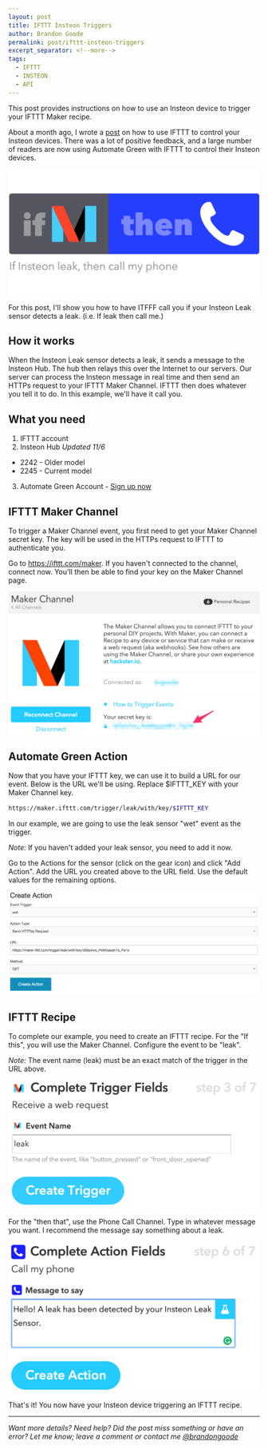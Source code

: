 ```yaml
---
layout: post
title: IFTTT Insteon Triggers
author: Brandon Goode
permalink: post/ifttt-insteon-triggers
excerpt_separator: <!--more-->
tags:
  - IFTTT
  - INSTEON
  - API
---
```


This post provides instructions on how to use an Insteon device to trigger your IFTTT Maker recipe.

About a month ago, I wrote a [post](/post/ifttt-plus-insteon/) on how to use IFTTT to control your Insteon devices. There was a lot of positive feedback, and a large number of readers are now using Automate Green with IFTTT to control their Insteon devices.

![If Insteon leak then call me](/assets/posts/if-leak-then-phone.png)

For this post, I'll show you how to have ITFFF call you if your Insteon Leak sensor detects a leak. (i.e. If leak then call me.)

<!--more-->

## How it works

When the Insteon Leak sensor detects a leak, it sends a message to the Insteon Hub.  The hub then relays this over the Internet to our servers.  Our server can process the Insteon message in real time and then send an HTTPs request to your IFTTT Maker Channel. IFTTT then does whatever you tell it to do. In this example, we'll have it call you.

## What you need

1. IFTTT account
2. Insteon Hub *Updated 11/6*
  * 2242 - Older model
  * 2245 - Current model
3. Automate Green Account - [Sign up now](https://app.automategreen.com/signup)

## IFTTT Maker Channel

To trigger a Maker Channel event, you first need to get your Maker Channel secret key.  The key will be used in the HTTPs request to IFTTT to authenticate you.

Go to https://ifttt.com/maker.  If you haven't connected to the channel, connect now. You'll then be able to find your key on the Maker Channel page.

![IFTTT Maker Channel](/assets/posts/ifttt-maker-channel.png)

## Automate Green Action

Now that you have your IFTTT key, we can use it to build a URL for our event.  Below is the URL we'll be using.  Replace $IFTTT_KEY with your Maker Channel key.

```sh
https://maker.ifttt.com/trigger/leak/with/key/$IFTTT_KEY
```


In our example, we are going to use the leak sensor "wet" event as the trigger.

*Note:* If you haven't added your leak sensor, you need to add it now.

Go to the Actions for the sensor (click on the gear icon) and click "Add Action".  Add the URL you created above to the URL field. Use the default values for the remaining options.

![Create Action for Leak](/assets/posts/create-action-leak.png)


## IFTTT Recipe

To complete our example, you need to create an IFTTT recipe.  For the "If this", you will use the Maker Channel.  Configure the event to be "leak".

*Note:* The event name (leak) must be an exact match of the trigger in the URL above.

![Maker Channel Trigger Leak](/assets/posts/ifttt-leak-event.png)

For the "then that", use the Phone Call Channel.  Type in whatever message you want. I recommend the message say something about a leak.

![Phone Call Channel Event](/assets/posts/ifttt-leak-phone.png)

That's it!  You now have your Insteon device triggering an IFTTT recipe.

<hr>

*Want more details? Need help? Did the post miss something or have an error?  Let me know; leave a comment or contact me [@brandongoode](https://twitter.com/brandongoode)*

